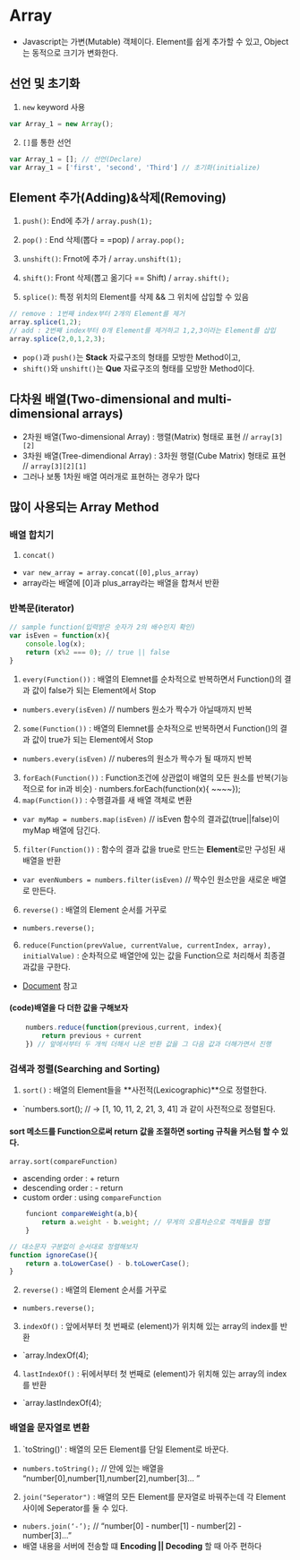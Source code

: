 # Array
 
* Javascript는 가변(Mutable) 객체이다. Element를 쉽게 추가할 수 있고, Object는 동적으로 크기가 변화한다.

## 선언 및 초기화

1) `new` keyword 사용
```javascript
var Array_1 = new Array();
```

2) `[]`를 통한 선언
```javascript
var Array_1 = []; // 선언(Declare)
var Array_1 = ['first', 'second', 'Third'] // 초기화(initialize)
```

## Element 추가(Adding)&삭제(Removing)
1) `push()`: End에 추가 / `array.push(1);`

2) `pop()` : End 삭제(뽑다 = =pop) / `array.pop();`

3) `unshift()`: Frnot에 추가 / `array.unshift(1);`

4) `shift()`: Front 삭제(뽑고 옮기다 == Shift) / `array.shift();`

5) `splice()`: 특정 위치의 Element를 삭제 && 그 위치에 삽입할 수 있음
```javascript
// remove : 1번째 index부터 2개의 Element를 제거
array.splice(1,2);
// add : 2번째 index부터 0개 Element를 제거하고 1,2,3이라는 Element를 삽입
array.splice(2,0,1,2,3); 
```

* `pop()`과 `push()`는 **Stack** 자료구조의 형태를 모방한 Method이고,
* `shift()`와 `unshift()`는 **Que** 자료구조의 형태를 모방한 Method이다.  

## 다차원 배열(Two-dimensional and multi-dimensional arrays)
* 2차원 배열(Two-dimensional Array) : 행렬(Matrix) 형태로 표현 // `array[3][2]`
* 3차원 배열(Tree-dimendional Array) : 3차원 행렬(Cube Matrix) 형태로 표현 // `array[3][2][1]`
* 그러나 보통 1차원 배열 여러개로 표현하는 경우가 많다

## 많이 사용되는 Array Method

### 배열 합치기 
1) `concat()`
 * `var new_array = array.concat([0],plus_array)`
 * array라는 배열에 [0]과 plus_array라는 배열을 합쳐서 반환

### 반복문(iterator)

``` javascript
// sample function(입력받은 숫자가 2의 배수인지 확인)
var isEven = function(x){
    console.log(x);
    return (x%2 === 0); // true || false
}
```

1) `every(Function())` : 배열의 Elemnet를 순차적으로 반복하면서 Function()의 결과 값이 false가 되는 Element에서 Stop
* `numbers.every(isEven)` // numbers 원소가 짝수가 아닐때까지 반복
2) `some(Function())` : 배열의 Elemnet를 순차적으로 반복하면서 Function()의 결과 값이 true가 되는 Element에서 Stop
* `numbers.every(isEven)` // nuberes의 원소가 짝수가 될 때까지 반복
3) `forEach(Function())` : Function조건에 상관없이 배열의 모든 원소를 반복(기능적으로 for in과 비슷)
 · numbers.forEach(function(x){ ~~~~});
4) `map(Function())` : 수행결과를 새 배열 객체로 변환
* `var myMap = numbers.map(isEven)` // isEven 함수의 결과값(true||false)이 myMap 배열에 담긴다.
5) `filter(Function())` : 함수의 결과 값을 true로 만드는 **Element**로만 구성된 새 배열을 반환
* `var evenNumbers = numbers.filter(isEven)` // 짝수인 원소만을 새로운 배열로 만든다.
6) `reverse()` : 배열의 Element 순서를 거꾸로
* `numbers.reverse();`
6) `reduce(Function(prevValue, currentValue, currentIndex, array), initialValue)` : 순차적으로 배열안에 있는 값을 Function으로 처리해서 최종결과값을 구한다.
* [Document](https://www.w3schools.com/jsref/jsref_reduce.asp) 참고
#### (code)배열을 다 더한 값을 구해보자
``` javascript
    numbers.reduce(function(previous,current, index){
        return previous + current
    }) // 앞에서부터 두 개씩 더해서 나온 반환 값을 그 다음 값과 더해가면서 진행
```

### 검색과 정렬(Searching and Sorting)
1) `sort()` : 배열의 Element들을 **사전적(Lexicographic)**으로 정렬한다.
* `numbers.sort(); // -> [1, 10, 11, 2, 21, 3, 41] 과 같이 사전적으로 정렬된다.
#### sort 메소드를 Function으로써 return 값을 조절하면 sorting 규칙을 커스텀 할 수 있다.

`array.sort(compareFunction)`
* ascending order : + return
* descending order : - return
* custom order : using `compareFunction`
``` javascript
    funciont compareWeight(a,b){
        return a.weight - b.weight; // 무게의 오름차순으로 객체들을 정렬
    }

```
``` javascript
// 대소문자 구분없이 순서대로 정렬해보자
function ignoreCase(){
    return a.toLowerCase() - b.toLowerCase();
}
```
2) `reverse()` : 배열의 Element 순서를 거꾸로
 * `numbers.reverse();`

3) `indexOf()` : 앞에서부터 첫 번째로 (element)가 위치해 있는 array의 index를 반환
 * `array.IndexOf(4);
4) `lastIndexOf()` : 뒤에서부터 첫 번째로 (element)가 위치해 있는 array의 index를 반환
 * `array.lastIndexOf(4);

### 배열을 문자열로 변환
1) `toString()' : 배열의 모든 Element를 단일 Element로 바꾼다.
* `numbers.toString();` // 안에 있는 배열을 “number[0],number[1],number[2],number[3]... ”
2) `join("Seperator")` : 배열의 모든 Element를 문자열로 바꿔주는데 각 Element 사이에 Seperator를 둘 수 있다.
* `nubers.join(‘-’);` // “number[0] - number[1] - number[2] - number[3]...”
* 배열 내용을 서버에 전송할 떄 **Encoding || Decoding** 할 때 아주 편하다
